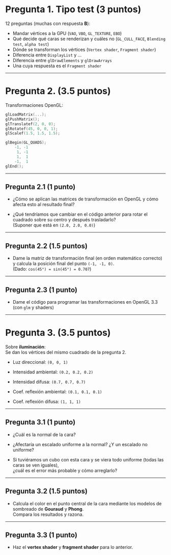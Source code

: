 # Pregunta 1. Tipo test (3 puntos)

12 preguntas (muchas con respuesta **B**):

- Mandar vértices a la GPU (`VAO`, `VBO`, `GL_TEXTURE`, `EBO`)
- Qué decide qué caras se renderizan y cuáles no (`GL_CULL_FACE`, `Blending test`, `alpha test`)
- Dónde se transforman los vértices (`Vertex shader`, `Fragment shader`)
- Diferencia entre `DisplayList` y ...
- Diferencia entre `glDrawElements` y `glDrawArrays`
- Una cuya respuesta es el `Fragment shader`

---

# Pregunta 2. (3.5 puntos)

Transformaciones OpenGL:

```c
glLoadMatrix(...);
glPushMatrix();
glTranslatef(2, 0, 0);
glRotatef(45, 0, 0, 1);
glScalef(1.5, 1.5, 1.5);

glBegin(GL_QUADS);
    -1, -1
     1, -1
     1,  1
    -1,  1
glEnd();
````

---

## Pregunta 2.1 (1 punto)

- ¿Cómo se aplican las matrices de transformación en OpenGL y cómo afecta esto al resultado final?
    
- ¿Qué tendríamos que cambiar en el código anterior para rotar el cuadrado sobre su centro y después trasladarlo?  
    (Suponer que está en `(2.0, 2.0, 0.0)`)
    

---

## Pregunta 2.2 (1.5 puntos)

- Dame la matriz de transformación final (en orden matemático correcto) y calcula la posición final del punto `(-1, -1, 0)`.  
    (Dado: `cos(45°) = sin(45°) = 0.707`)
    

---

## Pregunta 2.3 (1 punto)

- Dame el código para programar las transformaciones en OpenGL 3.3 (con `glm` y shaders)
    

---

# Pregunta 3. (3.5 puntos)

Sobre **iluminación**:  
Se dan los vértices del mismo cuadrado de la pregunta 2.

- Luz direccional: `(0, 0, 1)`
    
- Intensidad ambiental: `(0.2, 0.2, 0.2)`
    
- Intensidad difusa: `(0.7, 0.7, 0.7)`
    
- Coef. reflexión ambiental: `(0.1, 0.1, 0.1)`
    
- Coef. reflexión difusa: `(1, 1, 1)`
    

---

## Pregunta 3.1 (1 punto)

- ¿Cuál es la normal de la cara?
    
- ¿Afectaría un escalado uniforme a la normal? ¿Y un escalado no uniforme?
    
- Si tuviéramos un cubo con esta cara y se viera todo uniforme (todas las caras se ven iguales),  
    ¿cuál es el error más probable y cómo arreglarlo?
    

---

## Pregunta 3.2 (1.5 puntos)

- Calcula el color en el punto central de la cara mediante los modelos de sombreado de **Gouraud** y **Phong**.  
    Compara los resultados y razona.
    

---

## Pregunta 3.3 (1 punto)

- Haz el **vertex shader** y **fragment shader** para lo anterior.
    